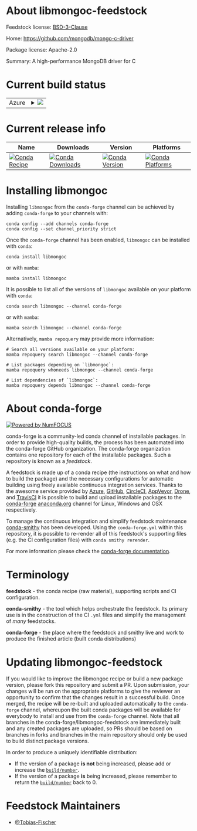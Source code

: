 About libmongoc-feedstock
=========================

Feedstock license: [BSD-3-Clause](https://github.com/conda-forge/libmongoc-feedstock/blob/main/LICENSE.txt)

Home: https://github.com/mongodb/mongo-c-driver

Package license: Apache-2.0

Summary: A high-performance MongoDB driver for C

Current build status
====================


<table>
    
  <tr>
    <td>Azure</td>
    <td>
      <details>
        <summary>
          <a href="https://dev.azure.com/conda-forge/feedstock-builds/_build/latest?definitionId=13618&branchName=main">
            <img src="https://dev.azure.com/conda-forge/feedstock-builds/_apis/build/status/libmongoc-feedstock?branchName=main">
          </a>
        </summary>
        <table>
          <thead><tr><th>Variant</th><th>Status</th></tr></thead>
          <tbody><tr>
              <td>linux_64</td>
              <td>
                <a href="https://dev.azure.com/conda-forge/feedstock-builds/_build/latest?definitionId=13618&branchName=main">
                  <img src="https://dev.azure.com/conda-forge/feedstock-builds/_apis/build/status/libmongoc-feedstock?branchName=main&jobName=linux&configuration=linux%20linux_64_" alt="variant">
                </a>
              </td>
            </tr><tr>
              <td>linux_aarch64</td>
              <td>
                <a href="https://dev.azure.com/conda-forge/feedstock-builds/_build/latest?definitionId=13618&branchName=main">
                  <img src="https://dev.azure.com/conda-forge/feedstock-builds/_apis/build/status/libmongoc-feedstock?branchName=main&jobName=linux&configuration=linux%20linux_aarch64_" alt="variant">
                </a>
              </td>
            </tr><tr>
              <td>linux_ppc64le</td>
              <td>
                <a href="https://dev.azure.com/conda-forge/feedstock-builds/_build/latest?definitionId=13618&branchName=main">
                  <img src="https://dev.azure.com/conda-forge/feedstock-builds/_apis/build/status/libmongoc-feedstock?branchName=main&jobName=linux&configuration=linux%20linux_ppc64le_" alt="variant">
                </a>
              </td>
            </tr><tr>
              <td>osx_64</td>
              <td>
                <a href="https://dev.azure.com/conda-forge/feedstock-builds/_build/latest?definitionId=13618&branchName=main">
                  <img src="https://dev.azure.com/conda-forge/feedstock-builds/_apis/build/status/libmongoc-feedstock?branchName=main&jobName=osx&configuration=osx%20osx_64_" alt="variant">
                </a>
              </td>
            </tr><tr>
              <td>osx_arm64</td>
              <td>
                <a href="https://dev.azure.com/conda-forge/feedstock-builds/_build/latest?definitionId=13618&branchName=main">
                  <img src="https://dev.azure.com/conda-forge/feedstock-builds/_apis/build/status/libmongoc-feedstock?branchName=main&jobName=osx&configuration=osx%20osx_arm64_" alt="variant">
                </a>
              </td>
            </tr><tr>
              <td>win_64</td>
              <td>
                <a href="https://dev.azure.com/conda-forge/feedstock-builds/_build/latest?definitionId=13618&branchName=main">
                  <img src="https://dev.azure.com/conda-forge/feedstock-builds/_apis/build/status/libmongoc-feedstock?branchName=main&jobName=win&configuration=win%20win_64_" alt="variant">
                </a>
              </td>
            </tr>
          </tbody>
        </table>
      </details>
    </td>
  </tr>
</table>

Current release info
====================

| Name | Downloads | Version | Platforms |
| --- | --- | --- | --- |
| [![Conda Recipe](https://img.shields.io/badge/recipe-libmongoc-green.svg)](https://anaconda.org/conda-forge/libmongoc) | [![Conda Downloads](https://img.shields.io/conda/dn/conda-forge/libmongoc.svg)](https://anaconda.org/conda-forge/libmongoc) | [![Conda Version](https://img.shields.io/conda/vn/conda-forge/libmongoc.svg)](https://anaconda.org/conda-forge/libmongoc) | [![Conda Platforms](https://img.shields.io/conda/pn/conda-forge/libmongoc.svg)](https://anaconda.org/conda-forge/libmongoc) |

Installing libmongoc
====================

Installing `libmongoc` from the `conda-forge` channel can be achieved by adding `conda-forge` to your channels with:

```
conda config --add channels conda-forge
conda config --set channel_priority strict
```

Once the `conda-forge` channel has been enabled, `libmongoc` can be installed with `conda`:

```
conda install libmongoc
```

or with `mamba`:

```
mamba install libmongoc
```

It is possible to list all of the versions of `libmongoc` available on your platform with `conda`:

```
conda search libmongoc --channel conda-forge
```

or with `mamba`:

```
mamba search libmongoc --channel conda-forge
```

Alternatively, `mamba repoquery` may provide more information:

```
# Search all versions available on your platform:
mamba repoquery search libmongoc --channel conda-forge

# List packages depending on `libmongoc`:
mamba repoquery whoneeds libmongoc --channel conda-forge

# List dependencies of `libmongoc`:
mamba repoquery depends libmongoc --channel conda-forge
```


About conda-forge
=================

[![Powered by
NumFOCUS](https://img.shields.io/badge/powered%20by-NumFOCUS-orange.svg?style=flat&colorA=E1523D&colorB=007D8A)](https://numfocus.org)

conda-forge is a community-led conda channel of installable packages.
In order to provide high-quality builds, the process has been automated into the
conda-forge GitHub organization. The conda-forge organization contains one repository
for each of the installable packages. Such a repository is known as a *feedstock*.

A feedstock is made up of a conda recipe (the instructions on what and how to build
the package) and the necessary configurations for automatic building using freely
available continuous integration services. Thanks to the awesome service provided by
[Azure](https://azure.microsoft.com/en-us/services/devops/), [GitHub](https://github.com/),
[CircleCI](https://circleci.com/), [AppVeyor](https://www.appveyor.com/),
[Drone](https://cloud.drone.io/welcome), and [TravisCI](https://travis-ci.com/)
it is possible to build and upload installable packages to the
[conda-forge](https://anaconda.org/conda-forge) [anaconda.org](https://anaconda.org/)
channel for Linux, Windows and OSX respectively.

To manage the continuous integration and simplify feedstock maintenance
[conda-smithy](https://github.com/conda-forge/conda-smithy) has been developed.
Using the ``conda-forge.yml`` within this repository, it is possible to re-render all of
this feedstock's supporting files (e.g. the CI configuration files) with ``conda smithy rerender``.

For more information please check the [conda-forge documentation](https://conda-forge.org/docs/).

Terminology
===========

**feedstock** - the conda recipe (raw material), supporting scripts and CI configuration.

**conda-smithy** - the tool which helps orchestrate the feedstock.
                   Its primary use is in the construction of the CI ``.yml`` files
                   and simplify the management of *many* feedstocks.

**conda-forge** - the place where the feedstock and smithy live and work to
                  produce the finished article (built conda distributions)


Updating libmongoc-feedstock
============================

If you would like to improve the libmongoc recipe or build a new
package version, please fork this repository and submit a PR. Upon submission,
your changes will be run on the appropriate platforms to give the reviewer an
opportunity to confirm that the changes result in a successful build. Once
merged, the recipe will be re-built and uploaded automatically to the
`conda-forge` channel, whereupon the built conda packages will be available for
everybody to install and use from the `conda-forge` channel.
Note that all branches in the conda-forge/libmongoc-feedstock are
immediately built and any created packages are uploaded, so PRs should be based
on branches in forks and branches in the main repository should only be used to
build distinct package versions.

In order to produce a uniquely identifiable distribution:
 * If the version of a package **is not** being increased, please add or increase
   the [``build/number``](https://docs.conda.io/projects/conda-build/en/latest/resources/define-metadata.html#build-number-and-string).
 * If the version of a package **is** being increased, please remember to return
   the [``build/number``](https://docs.conda.io/projects/conda-build/en/latest/resources/define-metadata.html#build-number-and-string)
   back to 0.

Feedstock Maintainers
=====================

* [@Tobias-Fischer](https://github.com/Tobias-Fischer/)

